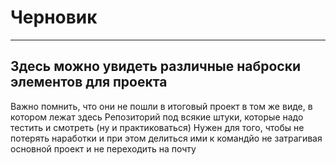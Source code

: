 # Черновик
___
## Здесь можно увидеть различные наброски элементов для проекта
Важно помнить, что они не пошли в итоговый проект в том же виде, в котором лежат здесь
Репозиторий под всякие штуки, которые надо тестить и смотреть (ну и практиковаться)
Нужен для того, чтобы не потерять наработки и при этом делиться ими к командйо не затрагивая основной проект и не переходить на почту

